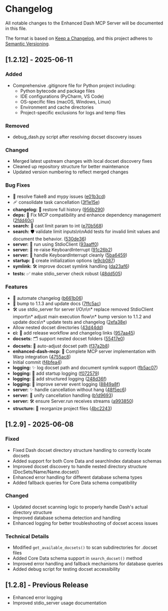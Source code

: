 # Changelog

All notable changes to the Enhanced Dash MCP Server will be documented in this file.

The format is based on [Keep a Changelog](https://keepachangelog.com/en/1.0.0/),
and this project adheres to [Semantic Versioning](https://semver.org/spec/v2.0.0.html).

## [1.2.12] - 2025-06-11

### Added
- Comprehensive .gitignore file for Python project including:
  - Python bytecode and package files  
  - IDE configurations (PyCharm, VS Code)
  - OS-specific files (macOS, Windows, Linux)
  - Environment and cache directories
  - Project-specific exclusions for logs and temp files

### Removed
- debug_dash.py script after resolving docset discovery issues

### Changed
- Merged latest upstream changes with local docset discovery fixes
- Cleaned up repository structure for better maintenance
- Updated version numbering to reflect merged changes

### Bug Fixes
- 🧹 resolve flake8 and mypy issues ([e01b3cd](https://github.com/joshuadanpeterson/enhanced-dash-mcp/commit/e01b3cd5f509bb072833f2bde7cbed59e205d33a))
- 🩹 consolidate task cancellation ([3f1e15e](https://github.com/joshuadanpeterson/enhanced-dash-mcp/commit/3f1e15e5f50c74b485016b9cd84cb7608a44bb52))
- **changelog:** 📝 restore full history ([956b290](https://github.com/joshuadanpeterson/enhanced-dash-mcp/commit/956b2903f9ea73e37366a6428b67cd1a7d2daa1b))
- **deps:** 🔧 Fix MCP compatibility and enhance dependency management ([2fdd40c](https://github.com/joshuadanpeterson/enhanced-dash-mcp/commit/2fdd40c9d2ee2b3b1d9ce6b597cb480deffcf4c8))
- **search:** 🐛 cast limit param to int ([e70b568](https://github.com/joshuadanpeterson/enhanced-dash-mcp/commit/e70b568f98e4420f8569ed58768c6a12441b2c87))
- **search:** 🛡️ validate limit inputs\n\nAdd tests for invalid limit values and document the behavior. ([530de36](https://github.com/joshuadanpeterson/enhanced-dash-mcp/commit/530de36cb74dff32b05ca8bf4c8247f55c33f8a5))
- **server:** 🐛 run using StdioClient ([93aaff0](https://github.com/joshuadanpeterson/enhanced-dash-mcp/commit/93aaff05ff784c468d0adcf4aced73c09625aa28))
- **server:** 🚮 re-raise KeyboardInterrupt ([91c26b2](https://github.com/joshuadanpeterson/enhanced-dash-mcp/commit/91c26b2c67dfb278dfe5a912409b2ba0aa8773ef))
- **server:** 🛑 handle KeyboardInterrupt cleanly ([5ba6459](https://github.com/joshuadanpeterson/enhanced-dash-mcp/commit/5ba6459dadee3e36e58f66f547c03b5cf13aa22d))
- **startup:** 🐛 create initialization options ([e9cb087](https://github.com/joshuadanpeterson/enhanced-dash-mcp/commit/e9cb08758c4a50fa6be24403aebce8cebb2c84dc))
- **symlink:** 🛠️ improve docset symlink handling ([da23af6](https://github.com/joshuadanpeterson/enhanced-dash-mcp/commit/da23af6a509eb331f11d5a11e9611ca279c8c7b0))
- **tests:** ✅ make stdio_server check robust ([48dd505](https://github.com/joshuadanpeterson/enhanced-dash-mcp/commit/48dd505d794f58ebb0dd5246c931c0190302562a))

### Features
- 🎉 automate changelog ([b661b06](https://github.com/joshuadanpeterson/enhanced-dash-mcp/commit/b661b063d2d3b162d17ddfd5766c527e1778b688))
- 📝 bump to 1.1.3 and update docs ([7ffc5ac](https://github.com/joshuadanpeterson/enhanced-dash-mcp/commit/7ffc5ac5b3750f0a0f9c6ee38c580e98f960f06f))
- 🛠️ use stdio_server for server I/O\n\n* replace removed StdioClient import\n* adjust main execution flow\n* bump version to 1.1.2 and update docs\n* update tests and changelog ([2efa38e](https://github.com/joshuadanpeterson/enhanced-dash-mcp/commit/2efa38e8b3378476431e494f12022ce02ba877ee))
- Allow nested docset directories ([43d44dd](https://github.com/joshuadanpeterson/enhanced-dash-mcp/commit/43d44dd93ccf653bcfb7f887af1173886a0a72de))
- **ci:** 🎉 add release workflow and changelog links ([957aa45](https://github.com/joshuadanpeterson/enhanced-dash-mcp/commit/957aa45a6ed03952249ad7e11475858df26cdbc0))
- **docsets:** 🗂️ support nested docset folders ([55417e0](https://github.com/joshuadanpeterson/enhanced-dash-mcp/commit/55417e0a97811003c9be17044610e48b38598c54))
- **docsets:** 🧭 auto-adjust docset path ([f37a2b8](https://github.com/joshuadanpeterson/enhanced-dash-mcp/commit/f37a2b8419316d966519a2817229c7e531815425))
- **enhanced-dash-mcp:** 🚀 Complete MCP server implementation with Warp integration ([4755ac8](https://github.com/joshuadanpeterson/enhanced-dash-mcp/commit/4755ac817b84fb566e9871d4965faf96e5e6b7b0))
- Initial commit ([f4bfea4](https://github.com/joshuadanpeterson/enhanced-dash-mcp/commit/f4bfea4dcff04ec063a2abd5ab1c82df803c6b8f))
- **logging:** ✨ log docset path and document symlink support ([fb5ac07](https://github.com/joshuadanpeterson/enhanced-dash-mcp/commit/fb5ac07ad01868a69bfd7454ca6517bc857c038d))
- **logging:** 🎉 add startup logging ([f072579](https://github.com/joshuadanpeterson/enhanced-dash-mcp/commit/f072579b89d6d0466d0c130315a6b0ae08415164))
- **logging:** 🎉 add structured logging ([248d36f](https://github.com/joshuadanpeterson/enhanced-dash-mcp/commit/248d36f75f150557d7a025feb969d080bb422d0f))
- **logging:** 📝 improve server event logging ([8849a8f](https://github.com/joshuadanpeterson/enhanced-dash-mcp/commit/8849a8f966aa0ce5113d939bff45b17d9b99d2d2))
- **server:** ✨ handle cancellation without hang ([48f5ec6](https://github.com/joshuadanpeterson/enhanced-dash-mcp/commit/48f5ec62ece95fd8625bbeee28e688e696ce6d4e))
- **server:** 🛑 unify cancellation handling ([b1d9693](https://github.com/joshuadanpeterson/enhanced-dash-mcp/commit/b1d96934a14c25059dac61fc72febd5bf33423c9))
- **server:** 🛠️ ensure Server.run receives streams ([a993850](https://github.com/joshuadanpeterson/enhanced-dash-mcp/commit/a993850b6a707ce3500337850a95aae4e0a7a5c1))
- **structure:** 📁 reorganize project files ([4bc2243](https://github.com/joshuadanpeterson/enhanced-dash-mcp/commit/4bc2243269c5ab335e3b5585580b687cd4620e55))

## [1.2.9] - 2025-06-08

### Fixed
- Fixed Dash docset directory structure handling to correctly locate docsets
- Added support for both Core Data and searchIndex database schemas
- Improved docset discovery to handle nested directory structure (DocSets/Name/Name.docset/)
- Enhanced error handling for different database schema types
- Added fallback queries for Core Data schema compatibility

### Changed
- Updated docset scanning logic to properly handle Dash's actual directory structure
- Improved database schema detection and handling
- Enhanced logging for better troubleshooting of docset access issues

### Technical Details
- Modified `get_available_docsets()` to scan subdirectories for .docset files
- Added Core Data schema support in `search_docset()` method
- Improved error handling and fallback mechanisms for database queries
- Added debug script for testing docset accessibility

## [1.2.8] - Previous Release
- Enhanced error logging
- Improved stdio_server usage documentation
